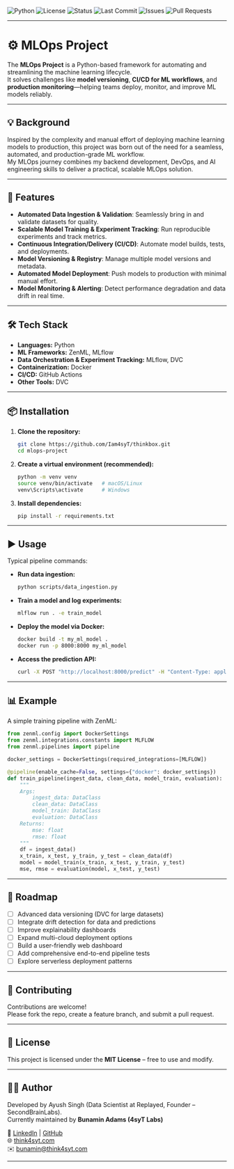 ![Python](https://img.shields.io/badge/Python-3.9%2B-blue?logo=python)
![License](https://img.shields.io/badge/License-MIT-green.svg)
![Status](https://img.shields.io/badge/Status-Active-success)
![Last Commit](https://img.shields.io/github/last-commit/Iam4syT/thinkbox)
![Issues](https://img.shields.io/github/issues/Iam4syT/thinkbox)
![Pull Requests](https://img.shields.io/github/issues-pr/Iam4syT/thinkbox)

---

# ⚙️ MLOps Project

The **MLOps Project** is a Python-based framework for automating and streamlining the machine learning lifecycle.  
It solves challenges like **model versioning**, **CI/CD for ML workflows**, and **production monitoring**—helping teams deploy, monitor, and improve ML models reliably.

---

## 💡 Background

Inspired by the complexity and manual effort of deploying machine learning models to production, this project was born out of the need for a seamless, automated, and production-grade ML workflow.  
My MLOps journey combines my backend development, DevOps, and AI engineering skills to deliver a practical, scalable MLOps solution.

---

## 🚀 Features

- **Automated Data Ingestion & Validation**: Seamlessly bring in and validate datasets for quality.
- **Scalable Model Training & Experiment Tracking**: Run reproducible experiments and track metrics.
- **Continuous Integration/Delivery (CI/CD)**: Automate model builds, tests, and deployments.
- **Model Versioning & Registry**: Manage multiple model versions and metadata.
- **Automated Model Deployment**: Push models to production with minimal manual effort.
- **Model Monitoring & Alerting**: Detect performance degradation and data drift in real time.

---

## 🛠️ Tech Stack

- **Languages:** Python
- **ML Frameworks:** ZenML, MLflow
- **Data Orchestration & Experiment Tracking:** MLflow, DVC
- **Containerization:** Docker
- **CI/CD:** GitHub Actions
- **Other Tools:** DVC

---

## 📦 Installation

1. **Clone the repository:**
   ```bash
   git clone https://github.com/Iam4syT/thinkbox.git
   cd mlops-project
   ```

2. **Create a virtual environment (recommended):**
   ```bash
   python -m venv venv
   source venv/bin/activate   # macOS/Linux
   venv\Scripts\activate      # Windows
   ```

3. **Install dependencies:**
   ```bash
   pip install -r requirements.txt
   ```

---

## ▶️ Usage

Typical pipeline commands:

- **Run data ingestion:**
  ```bash
  python scripts/data_ingestion.py
  ```

- **Train a model and log experiments:**
  ```bash
  mlflow run . -e train_model
  ```

- **Deploy the model via Docker:**
  ```bash
  docker build -t my_ml_model .
  docker run -p 8000:8000 my_ml_model
  ```

- **Access the prediction API:**
  ```bash
  curl -X POST "http://localhost:8000/predict" -H "Content-Type: application/json" -d '{"features": [1, 2, 3]}'
  ```

---

## 📊 Example

A simple training pipeline with ZenML:

```python
from zenml.config import DockerSettings
from zenml.integrations.constants import MLFLOW
from zenml.pipelines import pipeline

docker_settings = DockerSettings(required_integrations=[MLFLOW])

@pipeline(enable_cache=False, settings={"docker": docker_settings})
def train_pipeline(ingest_data, clean_data, model_train, evaluation):
    """
    Args:
        ingest_data: DataClass
        clean_data: DataClass
        model_train: DataClass
        evaluation: DataClass
    Returns:
        mse: float
        rmse: float
    """
    df = ingest_data()
    x_train, x_test, y_train, y_test = clean_data(df)
    model = model_train(x_train, x_test, y_train, y_test)
    mse, rmse = evaluation(model, x_test, y_test)
```

---

## 🔮 Roadmap

- [ ] Advanced data versioning (DVC for large datasets)
- [ ] Integrate drift detection for data and predictions
- [ ] Improve explainability dashboards
- [ ] Expand multi-cloud deployment options
- [ ] Build a user-friendly web dashboard
- [ ] Add comprehensive end-to-end pipeline tests
- [ ] Explore serverless deployment patterns

---

## 🤝 Contributing

Contributions are welcome!  
Please fork the repo, create a feature branch, and submit a pull request.

---

## 📄 License

This project is licensed under the **MIT License** – free to use and modify.

---

## 👨‍💻 Author

Developed by Ayush Singh (Data Scientist at Replayed, Founder – SecondBrainLabs).  
Currently maintained by **Bunamin Adams (4syT Labs)**

🔗 [LinkedIn](https://linkedin.com/in/bunaminadams) | [GitHub](https://github.com/Iam4syT)  
🌐 [think4syt.com](https://think4syt.com)  
✉️ bunamin@think4syt.com

---

